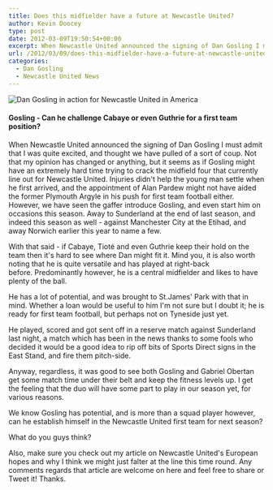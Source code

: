 ```yaml
---
title: Does this midfielder have a future at Newcastle United?
author: Kevin Doocey
type: post
date: 2012-03-09T19:50:54+00:00
excerpt: When Newcastle United announced the signing of Dan Gosling I must admit that I was quite excited, and thought we have pulled of a sort of coup. Not that my opinion has changed..
url: /2012/03/09/does-this-midfielder-have-a-future-at-newcastle-united/
categories:
  - Dan Gosling
  - Newcastle United News
---
```


![Dan Gosling in action for Newcastle United in America](https://www.tynetime.com/wp-content/uploads/2012/03/Dan-Gosling-NUFC.jpg "Dan-Gosling-NUFC")

#### Gosling - Can he challenge Cabaye or even Guthrie for a first team position?

When Newcastle United announced the signing of Dan Gosling I must admit that I was quite excited, and thought we have pulled of a sort of coup. Not that my opinion has changed or anything, but it seems as if Gosling might have an extremely hard time trying to crack the midfield four that currently line out for Newcastle United. Injuries didn't help the young man settle when he first arrived, and the  appointment of Alan Pardew might not have aided the former Plymouth Argyle in his push for first team football either. However, we have seen the gaffer introduce Gosling, and even start him on occasions this season. Away to Sunderland at the end of last season, and indeed this season as well - against Manchester City at the Etihad, and away Norwich earlier this year to name a few.

With that said - if Cabaye, Tioté and even Guthrie keep their hold on the team then it's hard to see where Dan might fit it. Mind you, it is also worth noting that he is quite versatile and has played at right-back before. Predominantly however, he is a central midfielder and likes to have plenty of the ball.

He has a lot of potential, and was brought to St.James' Park with that in mind. Whether a loan would be useful to him I'm not sure but I doubt it; he is ready for first team football, but perhaps not on Tyneside just yet.

He played, scored and got sent off in a reserve match against Sunderland last night, a match which has been in the news thanks to some fools who decided it would be a good idea to rip off bits of Sports Direct signs in the East Stand, and fire them pitch-side.

Anyway, regardless, it was good to see both Gosling and Gabriel Obertan get some match time under their belt and keep the fitness levels up. I get the feeling that the duo will have some part to play in our season yet, for various reasons.

We know Gosling has potential, and is more than a squad player however, can he establish himself in the Newcastle United first team for next season?

What do you guys think?

Also, make sure you check out my article on Newcastle United's European hopes and why I think we might just falter at the line this time round. Any comments regards that article are welcome on here and feel free to share or Tweet it! Thanks.
